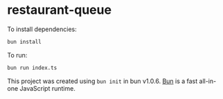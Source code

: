 # restaurant-queue

To install dependencies:

```bash
bun install
```

To run:

```bash
bun run index.ts
```

This project was created using `bun init` in bun v1.0.6. [Bun](https://bun.sh) is a fast all-in-one JavaScript runtime.
